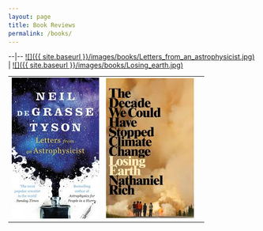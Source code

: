 ```yaml
---
layout: page
title: Book Reviews
permalink: /books/
---
```


--|--
[![]({{ site.baseurl }}/images/books/Letters_from_an_astrophysicist.jpg)](https://itacdonev.github.io/ML-Stories/books/markdown/2020/01/16/BR-Letters-from-an-Astrophysicist.html) | [![]({{ site.baseurl }}/images/books/Losing_earth.jpg)](https://itacdonev.github.io/ML-Stories/books/markdown/2020/02/15/BR-Losing-Earth.html)


<style>
table, td {
  border: 0px;
}
</style>

<table id = "table">
  <tr>
    <td><img src="../images/books/Letters_from_an_astrophysicist.jpg" alt="Letters from an Astrophysicist"></td>
    <td><img src="../images/books/Losing_earth.jpg" alt="Losing Earth"><td> 
  </tr>
</table>